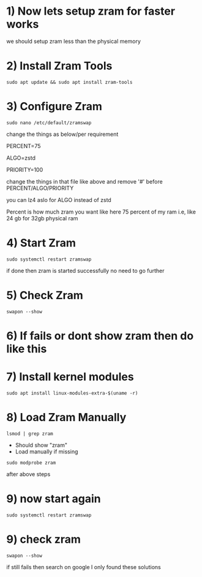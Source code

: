 # 1) Now lets setup zram for faster works
we should setup zram less than the physical memory 

# 2) Install Zram Tools
```
sudo apt update && sudo apt install zram-tools
```
# 3) Configure Zram
```
sudo nano /etc/default/zramswap
```
change the things as below/per requirement 

PERCENT=75

ALGO=zstd

PRIORITY=100

change the things in that file like above and remove '#' before PERCENT/ALGO/PRIORITY

you can lz4 aslo for ALGO instead of zstd

Percent is how much zram you want like here 75 percent of my ram i.e, like 24 gb for 32gb physical ram

# 4) Start Zram
```
sudo systemctl restart zramswap
```
if done then zram is started successfully no need to go further 

# 5) Check Zram
```
swapon --show
```

# 6) If fails or dont show zram then do like this

# 7) Install kernel modules
```
sudo apt install linux-modules-extra-$(uname -r)
```
# 8) Load Zram Manually
```
lsmod | grep zram
```       
- Should show "zram"
- Load manually if missing
```
sudo modprobe zram
```

after above steps


# 9) now start again
```
sudo systemctl restart zramswap
```

# 9) check zram
```
swapon --show
```


if still fails then search on google I only found these solutions

